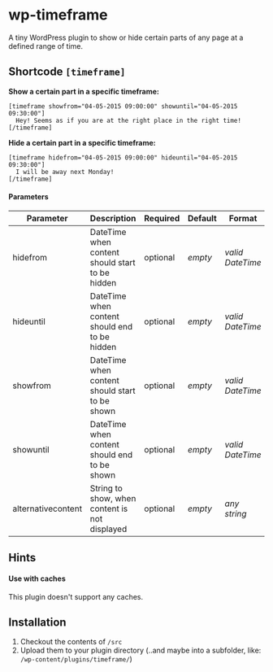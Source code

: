# wp-timeframe
A tiny WordPress plugin to show or hide certain parts of any page at a defined range of time.

## Shortcode `[timeframe]`

**Show a certain part in a specific timeframe:**   
  ```
  [timeframe showfrom="04-05-2015 09:00:00" showuntil="04-05-2015 09:30:00"]
    Hey! Seems as if you are at the right place in the right time!
  [/timeframe]
  ```

**Hide a certain part in a specific timeframe:**   
  ```
  [timeframe hidefrom="04-05-2015 09:00:00" hideuntil="04-05-2015 09:30:00"]
    I will be away next Monday!
  [/timeframe]
  ```

#### Parameters
Parameter | Description | Required | Default | Format
--- | --- | --- | --- | ---
hidefrom | DateTime when content should start to be hidden | optional | *empty* | *valid DateTime*
hideuntil | DateTime when content should end to be hidden | optional | *empty* | *valid DateTime*
showfrom | DateTime when content should start to be shown | optional | *empty* | *valid DateTime*
showuntil | DateTime when content should end to be shown | optional | *empty* | *valid DateTime*
alternativecontent | String to show, when content is not displayed | optional | *empty* | *any string*

## Hints
#### Use with caches
This plugin doesn't support any caches.

## Installation

1. Checkout the contents of ``/src``
2. Upload them to your plugin directory (..and maybe into a subfolder, like: ``/wp-content/plugins/timeframe/``)
